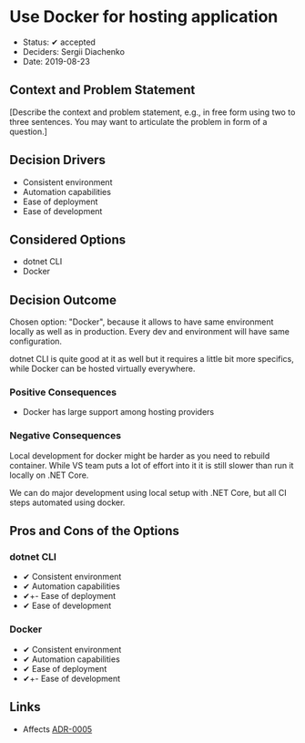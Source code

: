 # Use Docker for hosting application

* Status: ✔ accepted
* Deciders: Sergii Diachenko
* Date: 2019-08-23

## Context and Problem Statement

[Describe the context and problem statement, e.g., in free form using two to three sentences. You may want to articulate the problem in form of a question.]

## Decision Drivers

* Consistent environment
* Automation capabilities
* Ease of deployment
* Ease of development

## Considered Options

* dotnet CLI
* Docker

## Decision Outcome

Chosen option: "Docker", because it allows to have same environment locally as well as in production. Every dev and environment will have same configuration.

dotnet CLI is quite good at it as well but it requires a little bit more specifics, while Docker can be hosted virtually everywhere.

### Positive Consequences

* Docker has large support among hosting providers

### Negative Consequences

Local development for docker might be harder as you need to rebuild container. While VS team puts a lot of effort into it it is still slower than run it locally on .NET Core.

We can do major development using local setup with .NET Core, but all CI steps automated using docker.

## Pros and Cons of the Options

### dotnet CLI

* ✔ Consistent environment
* ✔ Automation capabilities
* ✔+- Ease of deployment
* ✔ Ease of development

### Docker

* ✔ Consistent environment
* ✔ Automation capabilities
* ✔ Ease of deployment
* ✔+- Ease of development

## Links

* Affects [ADR-0005](0005-use-azure-app-services-for-hosting.md)
